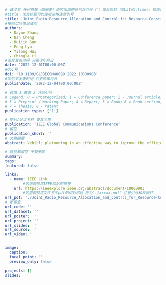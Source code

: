 ```yaml
---
# 请注意 任何参数（如摘要）值内出现的任何双引号（“）或反斜杠（如LaTeX\times）都应使用反斜杠（\）进行转义。例如，符号“和LaTeX text\times分别变为\”和\\times。有关详细信息，请参阅YAML或TOML文档。
#title：论文标题可以使用空格注意引号
title: 'Joint Radio Resource Allocation and Control for Resource-Constrained Vehicle Platooning'
#按照实际情况填写
authors:
  - Dayue Zhang
  - Nan Cheng
  - Ruijin Sun
  - Feng Lyu
  - Yilong Hui
  - Changle Li
#论文发表时间 只更改年月日
date: '2022-12-04T00:00:00Z'
#doi号
doi: '10.1109/GLOBECOM48099.2022.10000903'
#同论文发表时间 只更改年月日
publishDate: '2022-12-04T00:00:00Z'

# 选填 1 或者 2 注意引号
# Legend: 0 = Uncategorized; 1 = Conference paper; 2 = Journal article;
# 3 = Preprint / Working Paper; 4 = Report; 5 = Book; 6 = Book section;
# 7 = Thesis; 8 = Patent
publication_types: ['1']

# 期刊/会议名称 要求全称
publication: 'IEEE Global Communications Conference'
# 留空
publication_short: ''
# 文章摘要
abstract: Vehicle platooning is an effective way to improve the efficiency and safety of transportation systems, in which a group of vehicles maintains a moving pattern by minimizing the tracking error of each vehicle. In this paper, a joint optimiza tion of radio resource allocation for kinetic status information transmission and platoon control is considered under resource constrained conditions to maintain the targeted inter-vehicle spacing. The formulated problem is approximately solved by the decomposition method, where the radio resource allocation and the platoon control are considered alternatively in two stages. In the first stage, a tracking error based scheduling strategy is presented for radio resource allocation. In the second stage, the control inputs of each vehicle are optimized based on the model predictive control (MPC). Simulation results show that the proposed scheme can achieve the objective of platoon control while having a low tracking error compared with other scheduling strategies.

# 这些都留空 不要删除
summary:  
tags:
featured: false

links:
  - name: IEEE Link
        #这里替换成IEEE网站的链接
    url: https://ieeexplore.ieee.org/abstract/document/10000903
        #这里替换成文件夹中pdf的相对路径 应为'./xxxxx.pdf' 注意引号和反斜杠
url_pdf: './Joint_Radio_Resource_Allocation_and_Control_for_Resource-Constrained_Vehicle_Platooning.pdf'
# 都留空
url_code: ''
url_dataset: ''
url_poster: ''
url_project: ''
url_slides: ''
url_source: ''
url_video: ''


image:
  caption: 
  focal_point: ''
  preview_only: false

projects: []
slides:
---
```

